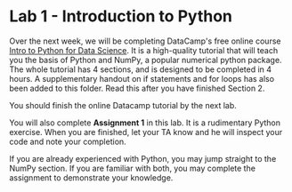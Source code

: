 # Lab 1 - Introduction to Python

Over the next week, we will be completing DataCamp's free online course [Intro to Python for Data Science](https://www.datacamp.com/courses/intro-to-python-for-data-science). It is a high-quality tutorial that will teach you the basis of Python and NumPy, a popular numerical python package. The whole tutorial has 4 sections, and is designed to be completed in 4 hours. A supplementary handout on if statements and for loops has also been added to this folder. Read this after you have finished Section 2.

You should finish the online Datacamp tutorial by the next lab.

You will also complete **Assignment 1** in this lab. It is a rudimentary Python exercise. When you are finished, let your TA know and he will inspect your code and note your completion.

If you are already experienced with Python, you may jump straight to the NumPy section. If you are familiar with both, you may complete the assignment to demonstrate your knowledge.
